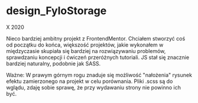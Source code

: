 # design_FyloStorage

X 2020

Nieco bardziej ambitny projekt z FrontendMentor. Chciałem stworzyć coś od początku do końca, większość projektów, jakie wykonałem w międzyczasie skupiała się bardziej na  rozwiązywaniu problemów, sprawdzaniu koncepcji i ćwiczeń przeróżnych tutoriali. JS stał się znacznie bardziej naturalny, podobnie jak SASS.

Ważne: W prawym górnym rogu znaduje się możliwość "nałożenia" rysunek efektu zamierzonego na projekt w celu porównania.
Pliki .scss są do wglądu, zdaję sobie sprawę, że przy wydawaniu strony nie powinno ich być.
